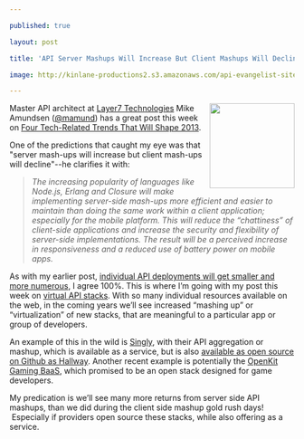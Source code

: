 ---
published: true
layout: post
title: 'API Server Mashups Will Increase But Client Mashups Will Decline'
image: http://kinlane-productions2.s3.amazonaws.com/api-evangelist-site/blog/Mike-Amundsen.jpg
---

<p><a href="https://twitter.com/mamund" target="_blank"><img src="https://s3.amazonaws.com/kinlane-productions2/api-evangelist/mike-amundsen/Mike-Amundsen.jpg" alt="" width="150" align="right" /></a>
<p>Master API architect at <a title="Layer7 Technologies" href="http://www.layer7tech.com/">Layer7 Technologies</a> Mike Amundsen (<a href="https://twitter.com/mamund" target="_blank">@mamund</a>) has a great post this week on <a href="http://www.layer7tech.com/blogs/index.php/four-tech-related-trends-that-will-shape-2013/" target="_blank">Four Tech-Related Trends That Will Shape 2013</a>.
<p>One of the predictions that caught my eye was that "server mash-ups will increase but client mash-ups will decline"--he clarifies it with:
<blockquote><em>The increasing popularity of languages like Node.js, Erlang and Closure will make implementing server-side mash-ups more efficient and easier to maintain than doing the same work within a client application; especially for the mobile platform. This will reduce the &ldquo;chattiness&rdquo; of client-side applications and increase the security and flexibility of server-side implementations. The result will be a perceived increase in responsiveness and a reduced use of battery power on mobile apps.</em></blockquote>
<p>As with my earlier post, <a title="individual API deployments will get smaller and more numerous" href="/2013/02/02/the-scientific-archive-of-biodiversity-audio-and-video-recordings-needs-an-api/">individual API deployments will get smaller and more numerous</a>, I agree 100%.  This is where I&rsquo;m going with my post this week on <a title="Virtual API Stacks" href="/2013/01/28/virtualized-api-stacks/">virtual API stacks</a>.  With so many individual resources available on the web, in the coming years we&rsquo;ll see increased &ldquo;mashing up&rdquo; or &ldquo;virtualization&rdquo; of new stacks, that are meaningful to a particular app or group of developers.
<p>An example of this in the wild is&nbsp;<a title="Singly" href="http://singly.com">Singly</a>, with their API aggregation or mashup, which is available as a service, but is also <a href="https://github.com/Singly/hallway">available as open source on Github as Hallway</a>.  Another recent example is potentially the <a title="OpenKit Gaming BaaS" href="/2013/02/01/new-open-source-backend-as-a-services-platform-for-game-developers/">OpenKit Gaming BaaS</a>, which promised to be an open stack designed for game developers.
<p>My predication is we&rsquo;ll see many more returns from server side API mashups, than we did during the client side mashup gold rush days! &nbsp;Especially if providers open source these stacks, while also offering as a service.

